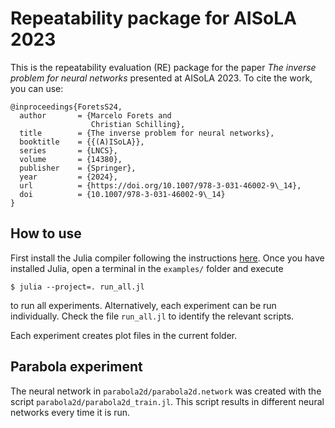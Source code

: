 # Repeatability package for AISoLA 2023

This is the repeatability evaluation (RE) package for the paper *The inverse problem for neural networks* presented
at AISoLA 2023.
To cite the work, you can use:

```
@inproceedings{ForetsS24,
  author       = {Marcelo Forets and
                  Christian Schilling},
  title        = {The inverse problem for neural networks},
  booktitle    = {{(A)ISoLA}},
  series       = {LNCS},
  volume       = {14380},
  publisher    = {Springer},
  year         = {2024},
  url          = {https://doi.org/10.1007/978-3-031-46002-9\_14},
  doi          = {10.1007/978-3-031-46002-9\_14}
}
```


## How to use

First install the Julia compiler following the instructions [here](http://julialang.org/downloads).
Once you have installed Julia, open a terminal in the `examples/` folder and execute

```shell
$ julia --project=. run_all.jl
```

to run all experiments. Alternatively, each experiment can be run individually. Check the file
`run_all.jl` to identify the relevant scripts.

Each experiment creates plot files in the current folder.


## Parabola experiment

The neural network in `parabola2d/parabola2d.network` was created with the script
`parabola2d/parabola2d_train.jl`. This script results in different neural networks every time it is
run.
